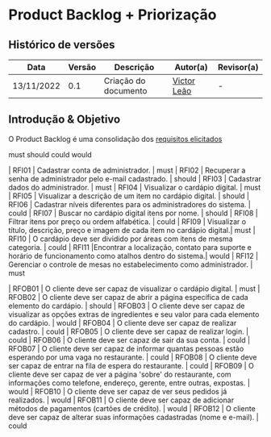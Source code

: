 # Product Backlog + Priorização

## Histórico de versões

|    Data    | Versão |      Descrição       |                   Autor(a)                    |                   Revisor(a)                    |
| ---------- | ------ | -------------------- | --------------------------------------------- | ----------------------------------------------- |
| 13/11/2022 |  0.1   | Criação do documento | [Victor Leão](https://github.com/victorleaoo) | - |

## Introdução & Objetivo

O Product Backlog é uma consolidação dos [requisitos elicitados]()

must
should
could
would

| RFI01    |                          Cadastrar conta de administrador.                              | must
| RFI02    |                 Recuperar a senha de administrador pelo e-mail cadastrado.              | should
| RFI03    |                         Cadastrar dados do administrador.                               | must
| RFI04    |                         Visualizar o cardápio digital.                                  | must
| RFI05    |                 Visualizar a descrição de um item no cardápio digital.                  | should
| RFI06    |                Cadastrar níveis diferentes para os administradores do sistema.          | could
| RFI07    |                       Buscar no cardápio digital itens por nome.                        | should
| RFI08    |                  Filtrar itens por preço ou ordem alfabética.                           | could
| RFI09    |         Visualizar o título, descrição, preço e imagem de cada item no cardápio digital.| must
| RFI10    |         O cardápio deve ser dividido por áreas com itens de mesma categoria.            | could
| RFI11    |Encontrar a localização, contato para suporte e horário de funcionamento como atalhos dentro do sistema.| would
| RFI12    |                  Gerenciar o controle de mesas no estabelecimento como administrador.   | must

| RFOB01   | O cliente deve ser capaz de visualizar o cardápio digital. | must
| RFOB02   | O cliente deve ser capaz de abrir a página específica de cada elemento do cardápio. | should
| RFOB03   | O cliente deve ser capaz de visualizar as opções extras de ingredientes e seu valor para cada elemento do cardápio. | would
| RFOB04   | O cliente deve ser capaz de realizar cadastro. | could
| RFOB05   | O cliente deve ser capaz de realizar login. | could
| RFOB06   | O cliente deve ser capaz de sair da sua conta. | could
| RFOB07   | O cliente deve ser capaz de informar quantas pessoas estão esperando por uma vaga no restaurante. | could
| RFOB08   | O cliente deve ser capaz de entrar na fila de espera do restaurante. | could
| RFOB09   | O cliente deve ser capaz de ver a página 'sobre' do restaurante, com informações como telefone, endereço, gerente, entre outras, expostas. | would
| RFOB10   | O cliente deve ser capaz de ver seus pedidos já realizados. | would
| RFOB11   | O cliente deve ser capaz de adicionar métodos de pagamentos (cartões de crédito). | would
| RFOB12   | O cliente deve ser capaz de alterar suas informações cadastradas (nome e e-mail). | could